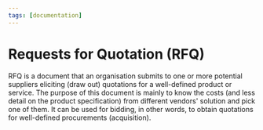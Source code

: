 ```yaml
---
tags: [documentation]
---
```


# Requests for Quotation (RFQ)

RFQ is a document that an organisation submits to one or more potential
suppliers eliciting (draw out) quotations for a well-defined product or service.
The purpose of this document is mainly to know the costs (and less detail on the
product specification) from different vendors' solution and pick one of them. It
can be used for bidding, in other words, to obtain quotations for well-defined
procurements (acquisition).
